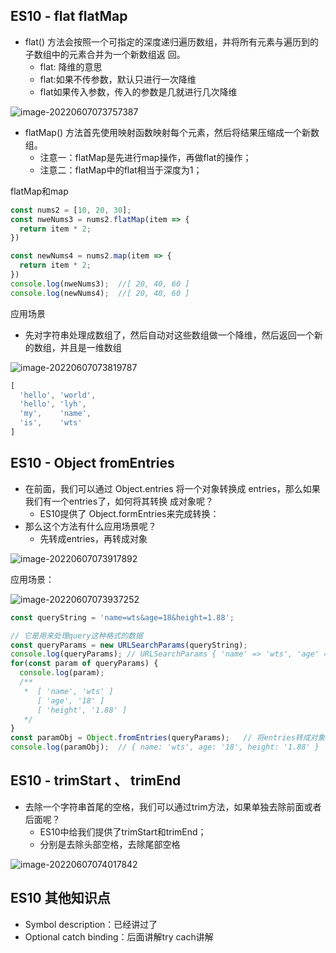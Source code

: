 ## ES10 - flat flatMap

- flat() 方法会按照一个可指定的深度递归遍历数组，并将所有元素与遍历到的子数组中的元素合并为一个新数组返 回。
  - flat: 降维的意思
  - flat:如果不传参数，默认只进行一次降维
  - flat如果传入参数，传入的参数是几就进行几次降维

![image-20220607073757387](D:\studyMaterial\JS高级\笔记\14-ES10\image-20220607073757387.png)

- flatMap() 方法首先使用映射函数映射每个元素，然后将结果压缩成一个新数组。
  - 注意一：flatMap是先进行map操作，再做flat的操作；
  - 注意二：flatMap中的flat相当于深度为1；

flatMap和map

```javascript
const nums2 = [10, 20, 30];
const nweNums3 = nums2.flatMap(item => {
  return item * 2;
})

const newNums4 = nums2.map(item => {
  return item * 2;
})
console.log(nweNums3);	//[ 20, 40, 60 ]
console.log(newNums4);	//[ 20, 40, 60 ]
```



应用场景

- 先对字符串处理成数组了，然后自动对这些数组做一个降维，然后返回一个新的数组，并且是一维数组

![image-20220607073819787](D:\studyMaterial\JS高级\笔记\14-ES10\image-20220607073819787.png)

```js
[
  'hello', 'world',
  'hello', 'lyh',
  'my',    'name',
  'is',    'wts'
]
```



## ES10 - Object fromEntries

- 在前面，我们可以通过 Object.entries 将一个对象转换成 entries，那么如果我们有一个entries了，如何将其转换 成对象呢？
  - ES10提供了 Object.formEntries来完成转换：
- 那么这个方法有什么应用场景呢？
  - 先转成entries，再转成对象

![image-20220607073917892](D:\studyMaterial\JS高级\笔记\14-ES10\image-20220607073917892.png)

应用场景：

![image-20220607073937252](D:\studyMaterial\JS高级\笔记\14-ES10\image-20220607073937252.png)

```javascript
const queryString = 'name=wts&age=18&height=1.88';

// 它是用来处理query这种格式的数据
const queryParams = new URLSearchParams(queryString);
console.log(queryParams); // URLSearchParams { 'name' => 'wts', 'age' => '18', 'height' => '1.88' }
for(const param of queryParams) {
  console.log(param);
  /**
   *  [ 'name', 'wts' ]
      [ 'age', '18' ]
      [ 'height', '1.88' ]
   */
}
const paramObj = Object.fromEntries(queryParams);	// 将entries转成对象
console.log(paramObj);  // { name: 'wts', age: '18', height: '1.88' }
```





## ES10 - trimStart   、 trimEnd

- 去除一个字符串首尾的空格，我们可以通过trim方法，如果单独去除前面或者后面呢？
  - ES10中给我们提供了trimStart和trimEnd；
  - 分别是去除头部空格，去除尾部空格 

![image-20220607074017842](D:\studyMaterial\JS高级\笔记\14-ES10\image-20220607074017842.png)



## ES10 其他知识点

- Symbol description：已经讲过了
- Optional catch binding：后面讲解try cach讲解










